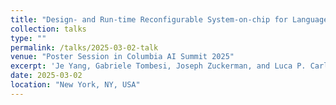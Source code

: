 ```yaml
---
title: "Design- and Run-time Reconfigurable System-on-chip for Language Model Inference on Edge"
collection: talks
type: ""
permalink: /talks/2025-03-02-talk
venue: "Poster Session in Columbia AI Summit 2025"
excerpt: 'Je Yang, Gabriele Tombesi, Joseph Zuckerman, and Luca P. Carloni'
date: 2025-03-02
location: "New York, NY, USA"
---
```



